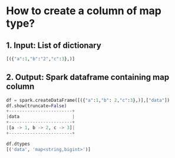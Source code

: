 # How to create a column of map type?

## 1.  Input:  List of dictionary 

```python
[({"a":1,"b":"2","c":3},)]
```

## 2.  Output: Spark dataframe containing map column

```python
df = spark.createDataFrame([({"a":1,"b": 2,"c":3},)],["data"])
df.show(truncate=False)
+------------------------+
|data                    |
+------------------------+
|[a -> 1, b -> 2, c -> 3]|
+------------------------+

df.dtypes
[('data', 'map<string,bigint>')]
```

